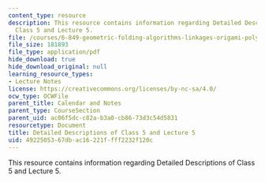 ```yaml
---
content_type: resource
description: This resource contains information regarding Detailed Descriptions of
  Class 5 and Lecture 5.
file: /courses/6-849-geometric-folding-algorithms-linkages-origami-polyhedra-fall-2012/4922505367dbac16221ffff2232f120c_MIT6_849F12_desc05.pdf
file_size: 181893
file_type: application/pdf
hide_download: true
hide_download_original: null
learning_resource_types:
- Lecture Notes
license: https://creativecommons.org/licenses/by-nc-sa/4.0/
ocw_type: OCWFile
parent_title: Calendar and Notes
parent_type: CourseSection
parent_uid: ac06f5dc-c82a-b3a0-cb86-73d3c54d5831
resourcetype: Document
title: Detailed Descriptions of Class 5 and Lecture 5
uid: 49225053-67db-ac16-221f-fff2232f120c
---
```

This resource contains information regarding Detailed Descriptions of Class 5 and Lecture 5.